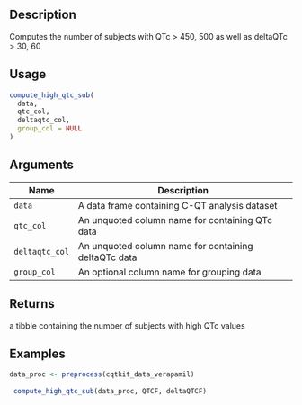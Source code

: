## Description

Computes the number of subjects with QTc > 450, 500 as well as deltaQTc > 30, 60

## Usage

```r
compute_high_qtc_sub(
  data,
  qtc_col,
  deltaqtc_col,
  group_col = NULL
)
```

## Arguments

| Name | Description |
|------|-------------|
| `data` | A data frame containing C-QT analysis dataset |
| `qtc_col` | An unquoted column name for containing QTc data |
| `deltaqtc_col` | An unquoted column name for containing deltaQTc data |
| `group_col` | An optional column name for grouping data |

## Returns

a tibble containing the number of subjects with high QTc values

## Examples

```r
data_proc <- preprocess(cqtkit_data_verapamil)
 
 compute_high_qtc_sub(data_proc, QTCF, deltaQTCF)
```



